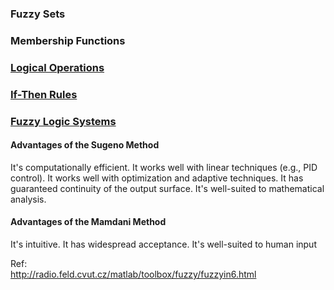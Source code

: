 ### Fuzzy Sets
### Membership Functions
### [Logical Operations](Doc/Logical%20Operations.md)
### [If-Then Rules](Doc/If-Then%20Rules.md)
### [Fuzzy Logic Systems](Doc/Fuzzy%20Inference%20Systems.md)



#### Advantages of the Sugeno Method
It's computationally efficient.
It works well with linear techniques (e.g., PID control).
It works well with optimization and adaptive techniques.
It has guaranteed continuity of the output surface.
It's well-suited to mathematical analysis.
#### Advantages of the Mamdani Method
It's intuitive.
It has widespread acceptance.
It's well-suited to human input


Ref:     
http://radio.feld.cvut.cz/matlab/toolbox/fuzzy/fuzzyin6.html

